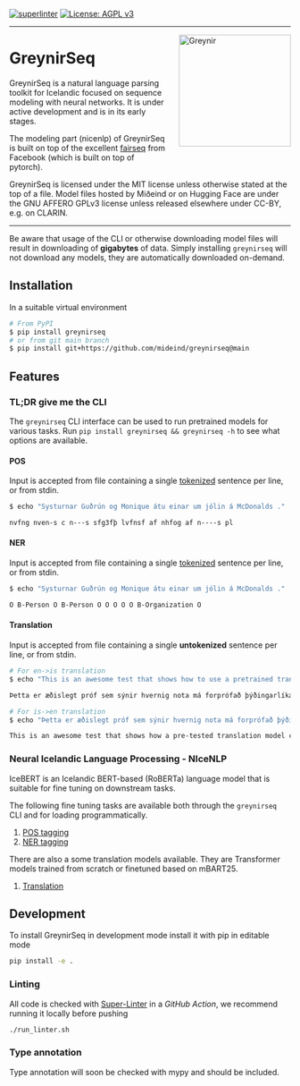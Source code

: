 [![superlinter](https://github.com/mideind/greynirseq/actions/workflows/superlinter.yml/badge.svg)]() [![License: AGPL v3](https://img.shields.io/badge/License-AGPL%20v3-blue.svg)](https://www.gnu.org/licenses/agpl-3.0)

---

<img src="assets/greynir-logo-large.png" alt="Greynir" width="200" height="200" align="right" style="margin-left:20px; margin-bottom: 20px;">

# GreynirSeq

GreynirSeq is a natural language parsing toolkit for Icelandic focused on sequence modeling with neural networks. It is under active development and is in its early stages.

The modeling part (nicenlp) of GreynirSeq is built on top of the excellent [fairseq](https://github.com/pytorch/fairseq) from Facebook (which is built on top of pytorch).

GreynirSeq is licensed under the MIT license unless otherwise stated at the top of a file. Model files hosted by Miðeind or on Hugging Face are under the GNU AFFERO GPLv3 license unless released elsewhere under CC-BY, e.g. on CLARIN.

---

Be aware that usage of the CLI or otherwise downloading model files will result in downloading of **gigabytes** of data.
Simply installing `greynirseq` will not download any models, they are automatically downloaded on-demand.

## Installation
In a suitable virtual environment
``` bash
# From PyPI
$ pip install greynirseq
# or from git main branch
$ pip install git+https://github.com/mideind/greynirseq@main
```

## Features

### TL;DR give me the CLI

The `greynirseq` CLI interface can be used to run pretrained models for various tasks. Run `pip install greynirseq && greynirseq -h` to see what options are available.

#### POS
Input is accepted from file containing a single [tokenized](https://github.com/mideind/Tokenizer) sentence per line, or from stdin.

``` bash
$ echo "Systurnar Guðrún og Monique átu einar um jólin á McDonalds ." | greynirseq pos --input -

nvfng nven-s c n---s sfg3fþ lvfnsf af nhfog af n----s pl
```

#### NER
Input is accepted from file containing a single [tokenized](https://github.com/mideind/Tokenizer) sentence per line, or from stdin.

``` bash
$ echo "Systurnar Guðrún og Monique átu einar um jólin á McDonalds ." | greynirseq ner --input -

O B-Person O B-Person O O O O O B-Organization O
```

#### Translation
Input is accepted from file containing a single **untokenized** sentence per line, or from stdin.

``` bash
# For en->is translation
$ echo "This is an awesome test that shows how to use a pretrained translation model." | greynirseq translate --source-lang en --target-lang is

Þetta er æðislegt próf sem sýnir hvernig nota má forprófað þýðingarlíkan.

# For is->en translation
$ echo "Þetta er æðislegt próf sem sýnir hvernig nota má forprófað þýðingarlíkan." | greynirseq translate --source-lang is --target-lang en

This is an awesome test that shows how a pre-tested translation model can be used.
```

### Neural Icelandic Language Processing - NIceNLP

IceBERT is an Icelandic BERT-based (RoBERTa) language model that is suitable for fine tuning on downstream tasks.

The following fine tuning tasks are available both through the `greynirseq` CLI and for loading programmatically.

1. [POS tagging](https://github.com/mideind/GreynirSeq/blob/main/src/greynirseq/nicenlp/examples/pos/README.md)
1. [NER tagging](https://github.com/mideind/GreynirSeq/blob/main/src/greynirseq/nicenlp/examples/ner/README.md)

There are also a some translation models available. They are Transformer models trained from scratch or finetuned based on mBART25.

1. [Translation](https://github.com/mideind/GreynirSeq/blob/main/src/greynirseq/nicenlp/examples/translation/README.md)

## Development
To install GreynirSeq in development mode install it with pip in editable mode

```bash
pip install -e .
```

### Linting

All code is checked with [Super-Linter](https://github.com/github/super-linter) in a *GitHub Action*, we recommend running it locally before pushing

```bash
./run_linter.sh
```

### Type annotation

Type annotation will soon be checked with mypy and should be included.


